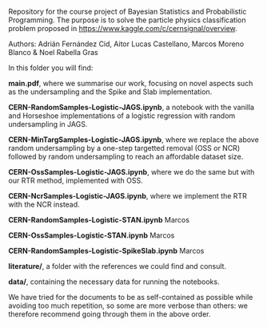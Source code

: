 Repository for the course project of Bayesian Statistics and Probabilistic Programming. The purpose is to solve the particle physics classification problem proposed in https://www.kaggle.com/c/cernsignal/overview.

Authors: Adrián Fernández Cid, Aitor Lucas Castellano, Marcos Moreno Blanco & Noel Rabella Gras

In this folder you will find:

**main.pdf**, where we summarise our work, focusing on novel aspects such as the undersampling and the Spike and Slab implementation.

**CERN-RandomSamples-Logistic-JAGS.ipynb**, a notebook with the vanilla and Horseshoe implementations of a logistic regression with random undersampling in JAGS.

**CERN-MinTargSamples-Logistic-JAGS.ipynb**, where we replace the above random undersampling by a one-step targetted removal (OSS or NCR) followed by random undersampling to reach an affordable dataset size.

**CERN-OssSamples-Logistic-JAGS.ipynb**, where we do the same but with our RTR method, implemented with OSS.

**CERN-NcrSamples-Logistic-JAGS.ipynb**, where we implement the RTR with the NCR instead.

**CERN-RandomSamples-Logistic-STAN.ipynb** Marcos

**CERN-OssSamples-Logistic-STAN.ipynb** Marcos

**CERN-RandomSamples-Logistic-SpikeSlab.ipynb** Marcos

**literature/**, a folder with the references we could find and consult.

**data/**, containing the necessary data for running the notebooks.

We have tried for the documents to be as self-contained as possible while avoiding too much repetition, so some are more verbose than others: we therefore recommend going through them in the above order. 

